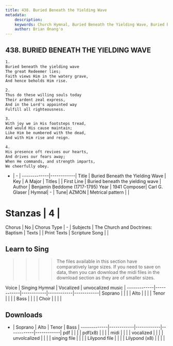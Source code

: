 ```yaml
---
title: 438. Buried Beneath the Yielding Wave
metadata:
    description: 
    keywords: Church Hymnal, Buried Beneath the Yielding Wave, Buried beneath the yielding wave, 
    author: Brian Onang'o
---
```



## 438. BURIED BENEATH THE YIELDING WAVE

```txt
1.
Buried beneath the yielding wave 
The great Redeemer lies; 
Faith views Him in the watery grave, 
And hence beholds Him rise. 

2.
Thus do these willing souls today 
Their ardent zeal express, 
And in the Lord's appointed way 
Fulfill all righteousness. 

3.
With joy we in His footsteps tread, 
And would His cause maintain; 
Like Him be numbered with the dead, 
And with Him rise and reign. 

4.
His presence oft revives our hearts, 
And drives our fears away; 
When He commands, and strength imparts, 
We cheerfully obey.
```

- |   -  |
-------------|------------|
Title | Buried Beneath the Yielding Wave |
Key | A Major |
Titles |  |
First Line | Buried beneath the yielding wave |
Author | Benjamin Beddome (1717-1795)
Year | 1941
Composer| Carl G. Glaser |
Hymnal|  - |
Tune| AZMON |
Metrical pattern | |
# Stanzas | 4 |
Chorus | No |
Chorus Type | - |
Subjects | The Church and Doctrines: Baptism |
Texts |  |
Print Texts | 
Scripture Song |  |
  
## Learn to Sing

>>>> The files available in this section have comparatively large sizes. If you need to save on data, then you can download the midi files in the download section as they are of smaller sizes.

Voice |  Singing Hymnal | Vocalized | unvocalized music |
-------------|------------|------------|------------|------------|
Soprano | | | |
Alto | | | |
Tenor | | | |
Bass | | | |
Choir | | | |

## Downloads

- |  Soprano | Alto | Tenor | Bass |
-------------|------------|------------|------------|------------|
pdf | | | |
pdf(x8) | | | |
midi | | | |
vocalized | | | |
unvolcalized | | | |
singing file | | | |
Lilypond file | | | |
Lilypond (x8) | | | |
  